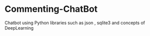 # Commenting-ChatBot
Chatbot using Python libraries such as json , sqlite3  and concepts of DeepLearning
